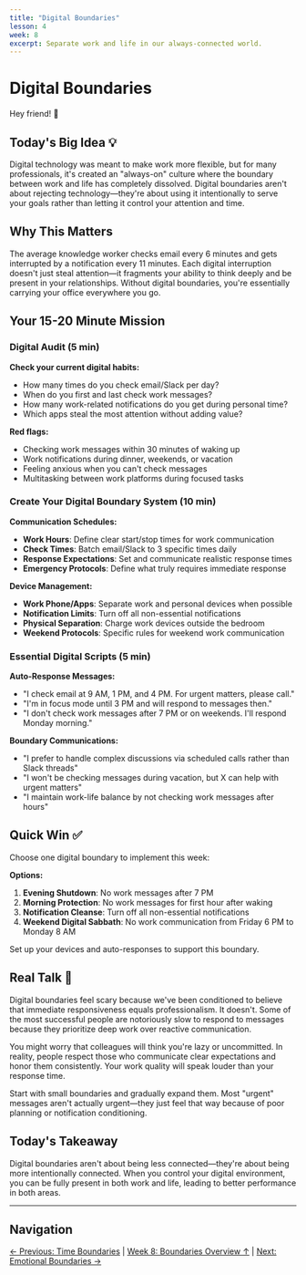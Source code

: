 ```yaml
---
title: "Digital Boundaries"
lesson: 4
week: 8
excerpt: Separate work and life in our always-connected world.
---
```


# Digital Boundaries

Hey friend! 👋

## Today's Big Idea 💡

Digital technology was meant to make work more flexible, but for many professionals, it's created an "always-on" culture where the boundary between work and life has completely dissolved. Digital boundaries aren't about rejecting technology—they're about using it intentionally to serve your goals rather than letting it control your attention and time.

## Why This Matters

The average knowledge worker checks email every 6 minutes and gets interrupted by a notification every 11 minutes. Each digital interruption doesn't just steal attention—it fragments your ability to think deeply and be present in your relationships. Without digital boundaries, you're essentially carrying your office everywhere you go.

## Your 15-20 Minute Mission

### Digital Audit (5 min)

**Check your current digital habits:**

- How many times do you check email/Slack per day?
- When do you first and last check work messages?
- How many work-related notifications do you get during personal time?
- Which apps steal the most attention without adding value?

**Red flags:**

- Checking work messages within 30 minutes of waking up
- Work notifications during dinner, weekends, or vacation
- Feeling anxious when you can't check messages
- Multitasking between work platforms during focused tasks

### Create Your Digital Boundary System (10 min)

**Communication Schedules:**

- **Work Hours**: Define clear start/stop times for work communication
- **Check Times**: Batch email/Slack to 3 specific times daily
- **Response Expectations**: Set and communicate realistic response times
- **Emergency Protocols**: Define what truly requires immediate response

**Device Management:**

- **Work Phone/Apps**: Separate work and personal devices when possible
- **Notification Limits**: Turn off all non-essential notifications
- **Physical Separation**: Charge work devices outside the bedroom
- **Weekend Protocols**: Specific rules for weekend work communication

### Essential Digital Scripts (5 min)

**Auto-Response Messages:**

- "I check email at 9 AM, 1 PM, and 4 PM. For urgent matters, please call."
- "I'm in focus mode until 3 PM and will respond to messages then."
- "I don't check work messages after 7 PM or on weekends. I'll respond Monday morning."

**Boundary Communications:**

- "I prefer to handle complex discussions via scheduled calls rather than Slack threads"
- "I won't be checking messages during vacation, but X can help with urgent matters"
- "I maintain work-life balance by not checking work messages after hours"

## Quick Win ✅

Choose one digital boundary to implement this week:

**Options:**

1. **Evening Shutdown**: No work messages after 7 PM
2. **Morning Protection**: No work messages for first hour after waking
3. **Notification Cleanse**: Turn off all non-essential notifications
4. **Weekend Digital Sabbath**: No work communication from Friday 6 PM to Monday 8 AM

Set up your devices and auto-responses to support this boundary.

## Real Talk 💬

Digital boundaries feel scary because we've been conditioned to believe that immediate responsiveness equals professionalism. It doesn't. Some of the most successful people are notoriously slow to respond to messages because they prioritize deep work over reactive communication.

You might worry that colleagues will think you're lazy or uncommitted. In reality, people respect those who communicate clear expectations and honor them consistently. Your work quality will speak louder than your response time.

Start with small boundaries and gradually expand them. Most "urgent" messages aren't actually urgent—they just feel that way because of poor planning or notification conditioning.

## Today's Takeaway

Digital boundaries aren't about being less connected—they're about being more intentionally connected. When you control your digital environment, you can be fully present in both work and life, leading to better performance in both areas.

---

## Navigation

[← Previous: Time Boundaries](/journey/week-08/03-time-boundaries/) | [Week 8: Boundaries Overview ↑](/journey/week-08/) | [Next: Emotional Boundaries →](/journey/week-08/05-emotional-boundaries/)
